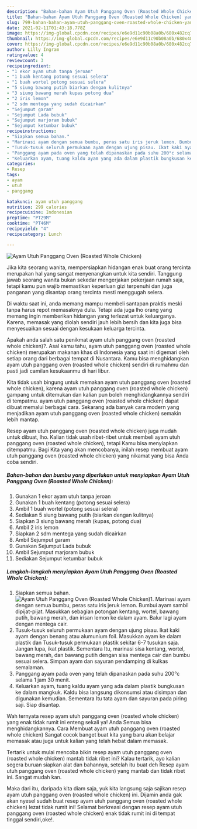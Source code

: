 ```yaml
---
description: "Bahan-bahan Ayam Utuh Panggang Oven (Roasted Whole Chicken) yang enak Untuk Jualan"
title: "Bahan-bahan Ayam Utuh Panggang Oven (Roasted Whole Chicken) yang enak Untuk Jualan"
slug: 799-bahan-bahan-ayam-utuh-panggang-oven-roasted-whole-chicken-yang-enak-untuk-jualan
date: 2021-02-11T01:43:18.778Z
image: https://img-global.cpcdn.com/recipes/e6e9d11c90b08a0b/680x482cq70/ayam-utuh-panggang-oven-roasted-whole-chicken-foto-resep-utama.jpg
thumbnail: https://img-global.cpcdn.com/recipes/e6e9d11c90b08a0b/680x482cq70/ayam-utuh-panggang-oven-roasted-whole-chicken-foto-resep-utama.jpg
cover: https://img-global.cpcdn.com/recipes/e6e9d11c90b08a0b/680x482cq70/ayam-utuh-panggang-oven-roasted-whole-chicken-foto-resep-utama.jpg
author: Lilly Ingram
ratingvalue: 4
reviewcount: 3
recipeingredient:
- "1 ekor ayam utuh tanpa jeroan"
- "1 buah kentang potong sesuai selera"
- "1 buah wortel potong sesuai selera"
- "5 siung bawang putih biarkan dengan kulitnya"
- "3 siung bawang merah kupas potong dua"
- "2 iris lemon"
- "2 sdm mentega yang sudah dicairkan"
- "Sejumput garam"
- "Sejumput Lada bubuk"
- "Sejumput marjoram bubuk"
- "Sejumput ketumbar bubuk"
recipeinstructions:
- "Siapkan semua bahan."
- "Marinasi ayam dengan semua bumbu, peras satu iris jeruk lemon. Bumbui ayam sambil dipijat-pijat. Masukkan sebagian potongan kentang, wortel, bawang putih, bawang merah, dan irisan lemon ke dalam ayam. Balur lagi ayam dengan mentega cair."
- "Tusuk-tusuk seluruh permukaan ayam dengan ujung pisau. Ikat kaki ayam dengan benang atau alumunium foil. Masukkan ayam ke dalam plastik dan Tusuk-tusuk permukaan plastik sekitar 6-7 tusukan saja. Jangan lupa, ikat plastik. Sementara Itu, marinasi sisa kentang, wortel, bawang merah, dan bawang putih dengan sisa mentega cair dan bumbu sesuai selera. Simpan ayam dan sayuran pendamping di kulkas semalaman."
- "Panggang ayam pada oven yang telah dipanaskan pada suhu 200°c selama 1 jam 30 menit."
- "Keluarkan ayam, tuang kaldu ayam yang ada dalam plastik bungkusan ke dalam mangkuk. Kaldu bisa langsung dikonsumsi atau disimpan dan digunakan kemudian. Sementara Itu tata ayam dan sayuran pada piring saji. Siap disantap."
categories:
- Resep
tags:
- ayam
- utuh
- panggang

katakunci: ayam utuh panggang 
nutrition: 299 calories
recipecuisine: Indonesian
preptime: "PT29M"
cooktime: "PT46M"
recipeyield: "4"
recipecategory: Lunch

---
```



![Ayam Utuh Panggang Oven (Roasted Whole Chicken)](https://img-global.cpcdn.com/recipes/e6e9d11c90b08a0b/680x482cq70/ayam-utuh-panggang-oven-roasted-whole-chicken-foto-resep-utama.jpg)

Jika kita seorang wanita, mempersiapkan hidangan enak buat orang tercinta merupakan hal yang sangat menyenangkan untuk kita sendiri. Tanggung jawab seorang  wanita bukan sekedar mengerjakan pekerjaan rumah saja, tetapi kamu pun wajib memastikan keperluan gizi terpenuhi dan juga panganan yang disantap orang tercinta mesti menggugah selera.

Di waktu  saat ini, anda memang mampu membeli santapan praktis meski tanpa harus repot memasaknya dulu. Tetapi ada juga lho orang yang memang ingin memberikan hidangan yang terlezat untuk keluarganya. Karena, memasak yang diolah sendiri jauh lebih bersih dan kita juga bisa menyesuaikan sesuai dengan kesukaan keluarga tercinta. 



Apakah anda salah satu penikmat ayam utuh panggang oven (roasted whole chicken)?. Asal kamu tahu, ayam utuh panggang oven (roasted whole chicken) merupakan makanan khas di Indonesia yang saat ini digemari oleh setiap orang dari berbagai tempat di Nusantara. Kamu bisa menghidangkan ayam utuh panggang oven (roasted whole chicken) sendiri di rumahmu dan pasti jadi camilan kesukaanmu di hari libur.

Kita tidak usah bingung untuk memakan ayam utuh panggang oven (roasted whole chicken), karena ayam utuh panggang oven (roasted whole chicken) gampang untuk ditemukan dan kalian pun boleh menghidangkannya sendiri di tempatmu. ayam utuh panggang oven (roasted whole chicken) dapat dibuat memalui berbagai cara. Sekarang ada banyak cara modern yang menjadikan ayam utuh panggang oven (roasted whole chicken) semakin lebih mantap.

Resep ayam utuh panggang oven (roasted whole chicken) juga mudah untuk dibuat, lho. Kalian tidak usah ribet-ribet untuk membeli ayam utuh panggang oven (roasted whole chicken), tetapi Kamu bisa menyiapkan ditempatmu. Bagi Kita yang akan mencobanya, inilah resep membuat ayam utuh panggang oven (roasted whole chicken) yang nikamat yang bisa Anda coba sendiri.

<!--inarticleads1-->

##### Bahan-bahan dan bumbu yang diperlukan untuk menyiapkan Ayam Utuh Panggang Oven (Roasted Whole Chicken):

1. Gunakan 1 ekor ayam utuh tanpa jeroan
1. Gunakan 1 buah kentang (potong sesuai selera)
1. Ambil 1 buah wortel (potong sesuai selera)
1. Sediakan 5 siung bawang putih (biarkan dengan kulitnya)
1. Siapkan 3 siung bawang merah (kupas, potong dua)
1. Ambil 2 iris lemon
1. Siapkan 2 sdm mentega yang sudah dicairkan
1. Ambil Sejumput garam
1. Gunakan Sejumput Lada bubuk
1. Ambil Sejumput marjoram bubuk
1. Sediakan Sejumput ketumbar bubuk




<!--inarticleads2-->

##### Langkah-langkah menyiapkan Ayam Utuh Panggang Oven (Roasted Whole Chicken):

1. Siapkan semua bahan.
<img src="https://img-global.cpcdn.com/steps/cbe44cfd7158f834/160x128cq70/ayam-utuh-panggang-oven-roasted-whole-chicken-langkah-memasak-1-foto.jpg" alt="Ayam Utuh Panggang Oven (Roasted Whole Chicken)">1. Marinasi ayam dengan semua bumbu, peras satu iris jeruk lemon. Bumbui ayam sambil dipijat-pijat. Masukkan sebagian potongan kentang, wortel, bawang putih, bawang merah, dan irisan lemon ke dalam ayam. Balur lagi ayam dengan mentega cair.
1. Tusuk-tusuk seluruh permukaan ayam dengan ujung pisau. Ikat kaki ayam dengan benang atau alumunium foil. Masukkan ayam ke dalam plastik dan Tusuk-tusuk permukaan plastik sekitar 6-7 tusukan saja. Jangan lupa, ikat plastik. Sementara Itu, marinasi sisa kentang, wortel, bawang merah, dan bawang putih dengan sisa mentega cair dan bumbu sesuai selera. Simpan ayam dan sayuran pendamping di kulkas semalaman.
1. Panggang ayam pada oven yang telah dipanaskan pada suhu 200°c selama 1 jam 30 menit.
1. Keluarkan ayam, tuang kaldu ayam yang ada dalam plastik bungkusan ke dalam mangkuk. Kaldu bisa langsung dikonsumsi atau disimpan dan digunakan kemudian. Sementara Itu tata ayam dan sayuran pada piring saji. Siap disantap.




Wah ternyata resep ayam utuh panggang oven (roasted whole chicken) yang enak tidak rumit ini enteng sekali ya! Anda Semua bisa menghidangkannya. Cara Membuat ayam utuh panggang oven (roasted whole chicken) Sangat cocok banget buat kita yang baru akan belajar memasak atau juga untuk kalian yang telah hebat dalam memasak.

Tertarik untuk mulai mencoba bikin resep ayam utuh panggang oven (roasted whole chicken) mantab tidak ribet ini? Kalau tertarik, ayo kalian segera buruan siapkan alat dan bahannya, setelah itu buat deh Resep ayam utuh panggang oven (roasted whole chicken) yang mantab dan tidak ribet ini. Sangat mudah kan. 

Maka dari itu, daripada kita diam saja, yuk kita langsung saja sajikan resep ayam utuh panggang oven (roasted whole chicken) ini. Dijamin anda gak akan nyesel sudah buat resep ayam utuh panggang oven (roasted whole chicken) lezat tidak rumit ini! Selamat berkreasi dengan resep ayam utuh panggang oven (roasted whole chicken) enak tidak rumit ini di tempat tinggal sendiri,oke!.

